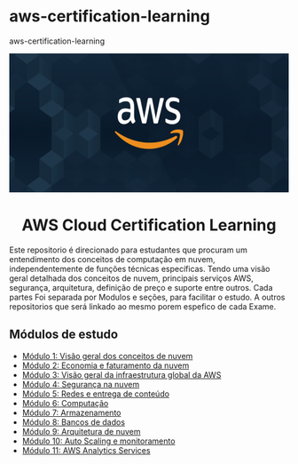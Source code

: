 # aws-certification-learning
aws-certification-learning


<p align="center">
  <img src="./images/extra/banner_aws.png" alt="aws" width=600 height=250>
</p>

<h1 align="center">
    AWS Cloud Certification Learning
</h1>

Este repositorio é direcionado para estudantes que procuram um entendimento dos conceitos 
de computação em nuvem, independentemente de funções técnicas específicas. 
Tendo uma visão geral detalhada dos conceitos de nuvem, principais 
serviços AWS, segurança, arquitetura, definição de preço e suporte entre outros.
Cada partes Foi separada por Modulos e seções, para facilitar o estudo.
A outros repositorios que será linkado ao mesmo porem espefico de cada Exame.

## Módulos de estudo

 - [Módulo 1: Visão geral dos conceitos de nuvem][1]
 - [Módulo 2: Economia e faturamento da nuvem][2]
 - [Módulo 3: Visão geral da infraestrutura global da AWS][3]
 - [Módulo 4: Segurança na nuvem][4]
 - [Módulo 5: Redes e entrega de conteúdo][5]
 - [Módulo 6: Computação][6]
 - [Módulo 7: Armazenamento][7]
 - [Módulo 8: Bancos de dados][8]
 - [Módulo 9: Arquitetura de nuvem][9]
 - [Módulo 10: Auto Scaling e monitoramento][10]
 - [Módulo 11: AWS Analytics Services][11]
 

[1]: https://github.com/weder96/aws-certification-learning/tree/main/module-1
[2]: https://github.com/weder96/aws-certification-learning/tree/main/module-2
[3]: https://github.com/weder96/aws-certification-learning/tree/main/module-3
[4]: https://github.com/weder96/aws-certification-learning/tree/main/module-4
[5]: https://github.com/weder96/aws-certification-learning/tree/main/module-5
[6]: https://github.com/weder96/aws-certification-learning/tree/main/module-6
[7]: https://github.com/weder96/aws-certification-learning/tree/main/module-7
[8]: https://github.com/weder96/aws-certification-learning/tree/main/module-8
[9]: https://github.com/weder96/aws-certification-learning/tree/main/module-9
[10]: https://github.com/weder96/aws-certification-learning/tree/main/module-10
[11]: https://github.com/weder96/aws-certification-learning/tree/main/module-11